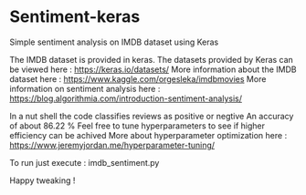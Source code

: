 # Sentiment-keras
Simple sentiment analysis on IMDB dataset using Keras

The IMDB dataset is provided in keras.
The datasets provided by Keras can be viewed here : https://keras.io/datasets/
More information about the IMDB dataset here : https://www.kaggle.com/orgesleka/imdbmovies
More information on sentiment analysis here : https://blog.algorithmia.com/introduction-sentiment-analysis/

In a nut shell the code classifies reviews as positive or negtive
An accuracy of about 86.22 %
Feel free to tune hyperparameters to see if higher efficiency can be achived 
More about hyperparameter optimization here : https://www.jeremyjordan.me/hyperparameter-tuning/

To run just execute : imdb_sentiment.py

Happy tweaking !

